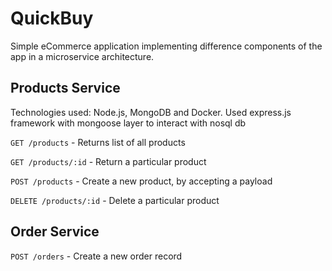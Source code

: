 # QuickBuy

Simple eCommerce application implementing difference components of the app in a microservice architecture. 

## Products Service
Technologies used: Node.js, MongoDB and Docker. Used express.js framework with mongoose layer to interact with nosql db

`GET /products` - Returns list of all products

`GET /products/:id` - Return a particular product

`POST /products` - Create a new product, by accepting a payload

`DELETE /products/:id` - Delete a particular product


## Order Service 

`POST /orders` - Create a new order record
